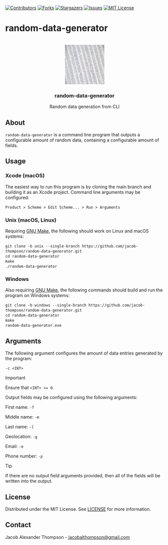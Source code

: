 [![Contributors][contributors-shield]][contributors-url]
[![Forks][forks-shield]][forks-url]
[![Stargazers][stars-shield]][stars-url]
[![Issues][issues-shield]][issues-url]
[![MIT License][license-shield]][license-url]

# random-data-generator

<br />
<div align="center">
  <a href="https://github.com/jacob-thompson/random-data-generator">
    <img src="https://raw.githubusercontent.com/jacob-thompson/random-data-generator/main/data/logo.jpg" alt="Logo" width="125" height="125">
  </a>

  <h3 align="center">random-data-generator</h3>

  <p align="center">
    Random data generation from CLI
    <br />
  </p>
</div>

## About

`random-data-generator` is a command line program that outputs a configurable amount of random data, containing a configurable amount of fields.

## Usage

### Xcode (macOS)

The easiest way to run this program is by cloning the main branch and building it as an Xcode project. Command line arguments may be configured:

```
Product > Scheme > Edit Scheme... > Run > Arguments
```

### Unix (macOS, Linux)

Requiring [GNU Make](https://www.gnu.org/software/make/), the following should work on Linux and macOS systems:

```
git clone -b unix --single-branch https://github.com/jacob-thompson/random-data-generator.git
cd random-data-generator
make
./random-data-generator
```

### Windows

Also requiring [GNU Make](https://www.gnu.org/software/make/), the following commands should build and run the program on Windows systems:

```
git clone -b windows --single-branch https://github.com/jacob-thompson/random-data-generator.git
cd random-data-generator
make
random-data-generator.exe
```

## Arguments

The following argument configures the amount of data entries generated by the program:

```
-c <INT>
```

> [!IMPORTANT]
> Ensure that `<INT> >= 0`.

Output fields may be configured using the following arguments:

First name: `-f`

Middle name: `-m`

Last name: `-l`

Geolocation: `-g`

Email: `-e`

Phone number: `-p`

> [!TIP]
> If there are no output field arguments provided,
> then all of the fields will be written into the output.

## License

Distributed under the MIT License. See [LICENSE](https://github.com/jacob-thompson/random-data-generator/blob/main/LICENSE) for more information.

## Contact

Jacob Alexander Thompson - jacobalthompson@gmail.com

[contributors-shield]: https://img.shields.io/github/contributors/jacob-thompson/random-data-generator.svg?style=for-the-badge
[contributors-url]: https://github.com/jacob-thompson/random-data-generator/graphs/contributors
[forks-shield]: https://img.shields.io/github/forks/jacob-thompson/random-data-generator.svg?style=for-the-badge
[forks-url]: https://github.com/jacob-thompson/random-data-generator/network/members
[stars-shield]: https://img.shields.io/github/stars/jacob-thompson/random-data-generator.svg?style=for-the-badge
[stars-url]: https://github.com/jacob-thompson/random-data-generator/stargazers
[issues-shield]: https://img.shields.io/github/issues/jacob-thompson/random-data-generator.svg?style=for-the-badge
[issues-url]: https://github.com/jacob-thompson/random-data-generator/issues
[license-shield]: https://img.shields.io/github/license/jacob-thompson/random-data-generator.svg?style=for-the-badge
[license-url]: https://github.com/jacob-thompson/random-data-generator/blob/main/LICENSE
